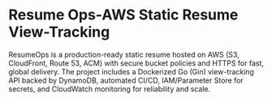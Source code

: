 # Resume Ops-AWS Static Resume View-Tracking
 ResumeOps is a production-ready static resume hosted on AWS (S3, CloudFront, Route 53, ACM) with secure bucket policies and HTTPS for fast, global delivery. The project includes a Dockerized Go (Gin) view-tracking API backed by DynamoDB, automated CI/CD, IAM/Parameter Store for secrets, and CloudWatch monitoring for reliability and scale.
